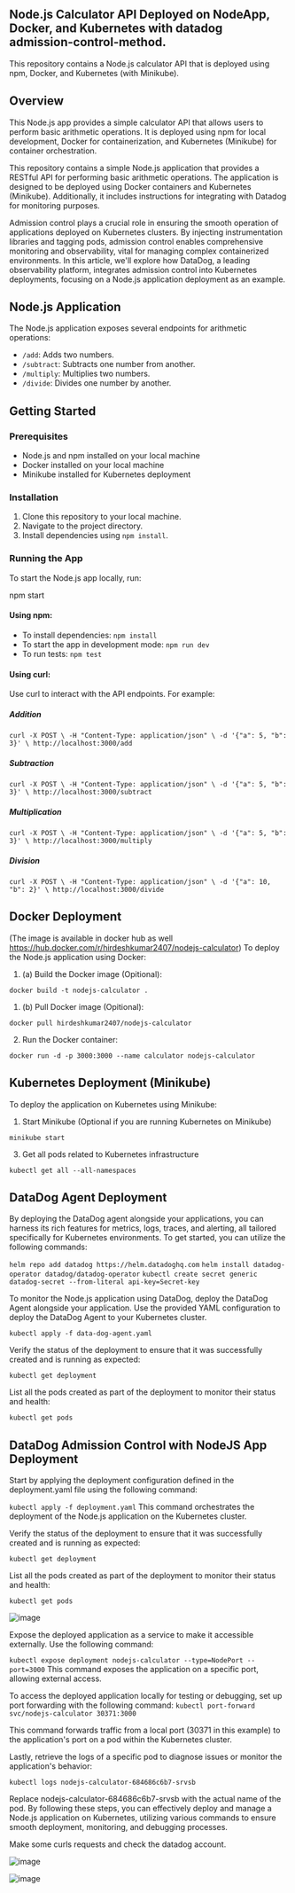 ## Node.js Calculator API Deployed on NodeApp, Docker, and Kubernetes with datadog admission-control-method. 

This repository contains a Node.js calculator API that is deployed using npm, Docker, and Kubernetes (with Minikube). 

## Overview

This Node.js app provides a simple calculator API that allows users to perform basic arithmetic operations. It is deployed using npm for local development, Docker for containerization, and Kubernetes (Minikube) for container orchestration.

This repository contains a simple Node.js application that provides a RESTful API for performing basic arithmetic operations. The application is designed to be deployed using Docker containers and Kubernetes (Minikube). Additionally, it includes instructions for integrating with Datadog for monitoring purposes.

Admission control plays a crucial role in ensuring the smooth operation of applications deployed on Kubernetes clusters. By injecting instrumentation libraries and tagging pods, admission control enables comprehensive monitoring and observability, vital for managing complex containerized environments. In this article, we'll explore how DataDog, a leading observability platform, integrates admission control into Kubernetes deployments, focusing on a Node.js application deployment as an example.


## Node.js Application
The Node.js application exposes several endpoints for arithmetic operations:

- `/add`: Adds two numbers.
- `/subtract`: Subtracts one number from another.
- `/multiply`: Multiplies two numbers.
- `/divide`: Divides one number by another.

## Getting Started

### Prerequisites

- Node.js and npm installed on your local machine
- Docker installed on your local machine
- Minikube installed for Kubernetes deployment

### Installation

1. Clone this repository to your local machine.
2. Navigate to the project directory.
3. Install dependencies using `npm install`.

### Running the App

To start the Node.js app locally, run:

npm start

#### Using npm:

- To install dependencies: `npm install`
- To start the app in development mode: `npm run dev`
- To run tests: `npm test`

#### Using curl:

Use curl to interact with the API endpoints. For example:


##### Addition
`curl -X POST \
  -H "Content-Type: application/json" \
  -d '{"a": 5, "b": 3}' \
  http://localhost:3000/add`

##### Subtraction
`curl -X POST \
  -H "Content-Type: application/json" \
  -d '{"a": 5, "b": 3}' \
  http://localhost:3000/subtract`

##### Multiplication
`curl -X POST \
  -H "Content-Type: application/json" \
  -d '{"a": 5, "b": 3}' \
  http://localhost:3000/multiply`

##### Division
`curl -X POST \
  -H "Content-Type: application/json" \
  -d '{"a": 10, "b": 2}' \
  http://localhost:3000/divide`


## Docker Deployment
(The image is available in docker hub as well https://hub.docker.com/r/hirdeshkumar2407/nodejs-calculator)
To deploy the Node.js application using Docker:



1. (a) Build the Docker image (Opitional):

`docker build -t nodejs-calculator .`

1. (b) Pull Docker image (Opitional):

`docker pull hirdeshkumar2407/nodejs-calculator`

2. Run the Docker container:

`docker run -d -p 3000:3000 --name calculator nodejs-calculator`


## Kubernetes Deployment (Minikube)
To deploy the application on Kubernetes using Minikube:

1. Start Minikube (Optional if you are running Kubernetes on Minikube)
   
`minikube start`

3. Get all pods related to Kubernetes infrastructure
   
`kubectl get all --all-namespaces`


## DataDog Agent Deployment 
By deploying the DataDog agent alongside your applications, you can harness its rich features for metrics, logs, traces, and alerting, all tailored specifically for Kubernetes environments. To get started, you can utilize the following commands:

`helm repo add datadog https://helm.datadoghq.com`
`helm install datadog-operator datadog/datadog-operator`
`kubectl create secret generic datadog-secret --from-literal api-key=Secret-key`

To monitor the Node.js application using DataDog, deploy the DataDog Agent alongside your application. Use the provided YAML configuration to deploy the DataDog Agent to your Kubernetes cluster.

`kubectl apply -f data-dog-agent.yaml`

Verify the status of the deployment to ensure that it was successfully created and is running as expected:

`kubectl get deployment`


List all the pods created as part of the deployment to monitor their status and health:

`kubectl get pods`


## DataDog Admission Control with NodeJS App Deployment

Start by applying the deployment configuration defined in the deployment.yaml file using the following command:

`kubectl apply -f deployment.yaml`
This command orchestrates the deployment of the Node.js application on the Kubernetes cluster.

Verify the status of the deployment to ensure that it was successfully created and is running as expected:

`kubectl get deployment`

List all the pods created as part of the deployment to monitor their status and health:


`kubectl get pods`


![image](https://github.com/hirdeshkumar2407/calculator-api-deployed-on-nodejsapp-docker-kubernetes-with-datadog-addmisson-control-method/assets/79218874/23d2192f-b7d2-468d-b84a-1cce937aae03)


Expose the deployed application as a service to make it accessible externally. Use the following command:


`kubectl expose deployment nodejs-calculator --type=NodePort --port=3000`
This command exposes the application on a specific port, allowing external access.

To access the deployed application locally for testing or debugging, set up port forwarding with the following command:
`kubectl port-forward svc/nodejs-calculator 30371:3000`

This command forwards traffic from a local port (30371 in this example) to the application's port on a pod within the Kubernetes cluster.

Lastly, retrieve the logs of a specific pod to diagnose issues or monitor the application's behavior:

`kubectl logs nodejs-calculator-684686c6b7-srvsb`

Replace nodejs-calculator-684686c6b7-srvsb with the actual name of the pod.
By following these steps, you can effectively deploy and manage a Node.js application on Kubernetes, utilizing various commands to ensure smooth deployment, monitoring, and debugging processes.


Make some curls requests and check the datadog account.

![image](https://github.com/hirdeshkumar2407/calculator-api-deployed-on-nodejsapp-docker-kubernetes-with-datadog-addmisson-control-method/assets/79218874/91e695d4-80d1-4c87-83da-bb537c72a781)

![image](https://github.com/hirdeshkumar2407/calculator-api-deployed-on-nodejsapp-docker-kubernetes-with-datadog-addmisson-control-method/assets/79218874/3114285e-d76a-46d8-9e7c-40a69d7c71f8)


